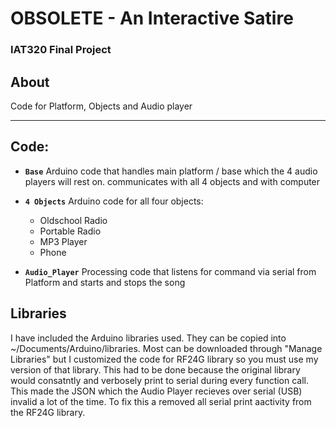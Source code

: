 
# OBSOLETE - An Interactive Satire
### IAT320 Final Project

## About

Code for Platform, Objects and Audio player

----

## Code:
- __`Base`__ Arduino code that handles main platform / base which the 4 audio players will rest on.  communicates with all 4 objects and with computer

- __`4 Objects`__ Arduino code for all four objects:
    - Oldschool Radio
    - Portable Radio
    - MP3 Player
    - Phone

- __`Audio_Player`__ Processing code that listens for command via serial from Platform and starts and stops the song

## Libraries
I have included the Arduino libraries used.  They can be copied into ~/Documents/Arduino/libraries.  Most can be downloaded through "Manage Libraries" but I customized the code for RF24G library so you must use my version of that library.  This had to be done because the original library would consatntly and verbosely print to serial during every function call.  This made the JSON which the Audio Player recieves over serial (USB) invalid a lot of the time.  To fix this a removed all serial print aactivity from the RF24G library.